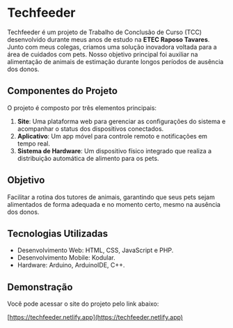 # Techfeeder

Techfeeder é um projeto de Trabalho de Conclusão de Curso (TCC) desenvolvido durante meus anos de estudo na **ETEC Raposo Tavares**. Junto com meus colegas, criamos uma solução inovadora voltada para a área de cuidados com pets. Nosso objetivo principal foi auxiliar na alimentação de animais de estimação durante longos períodos de ausência dos donos.

## Componentes do Projeto

O projeto é composto por três elementos principais:

1. **Site**: Uma plataforma web para gerenciar as configurações do sistema e acompanhar o status dos dispositivos conectados.
2. **Aplicativo**: Um app móvel para controle remoto e notificações em tempo real.
3. **Sistema de Hardware**: Um dispositivo físico integrado que realiza a distribuição automática de alimento para os pets.

## Objetivo

Facilitar a rotina dos tutores de animais, garantindo que seus pets sejam alimentados de forma adequada e no momento certo, mesmo na ausência dos donos.

## Tecnologias Utilizadas

- Desenvolvimento Web: HTML, CSS, JavaScript e PHP.
- Desenvolvimento Mobile: Kodular.
- Hardware: Arduino, ArduinoIDE, C++.

## Demonstração

Você pode acessar o site do projeto pelo link abaixo:

[https://techfeeder.netlify.app](https://techfeeder.netlify.app)

